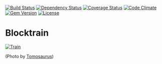 [![Build Status](http://img.shields.io/travis/theodi/blocktrain.svg?style=flat-square)](https://travis-ci.org/theodi/blocktrain)
[![Dependency Status](http://img.shields.io/gemnasium/theodi/blocktrain.svg?style=flat-square)](https://gemnasium.com/theodi/blocktrain)
[![Coverage Status](http://img.shields.io/coveralls/theodi/blocktrain.svg?style=flat-square)](https://coveralls.io/r/theodi/blocktrain)
[![Code Climate](http://img.shields.io/codeclimate/github/theodi/blocktrain.svg?style=flat-square)](https://codeclimate.com/github/theodi/blocktrain)
[![Gem Version](http://img.shields.io/gem/v/blocktrain.svg?style=flat-square)](https://rubygems.org/gems/blocktrain)
[![License](http://img.shields.io/:license-mit-blue.svg?style=flat-square)](http://theodi.mit-license.org)

# Blocktrain

[![Train](https://farm1.staticflickr.com/41/76607175_d76b553995_z.jpg)](https://www.flickr.com/photos/tomloudon/76607175/)

(Photo by [Tomosaurus](https://www.flickr.com/photos/tomloudon/))

